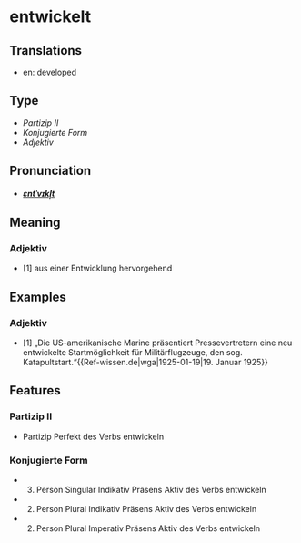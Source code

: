 # entwickelt
## Translations
- en: developed
## Type
- _Partizip II_
- _Konjugierte Form_
- _Adjektiv_
## Pronunciation
- **_[ɛntˈvɪkl̩t](https://commons.wikimedia.org/wiki/File:De-entwickelt.ogg)_**
## Meaning
### Adjektiv
- [1] aus einer Entwicklung hervorgehend
## Examples
### Adjektiv
- [1] „Die US-amerikanische Marine präsentiert Pressevertretern eine neu entwickelte Startmöglichkeit für Militärflugzeuge, den sog. Katapultstart.“<ref>{{Ref-wissen.de|wga|1925-01-19|19. Januar 1925}}</ref>
## Features
### Partizip II
- Partizip Perfekt des Verbs entwickeln
### Konjugierte Form
- 3. Person Singular Indikativ Präsens Aktiv des Verbs entwickeln
- 2. Person Plural Indikativ Präsens Aktiv des Verbs entwickeln
- 2. Person Plural Imperativ Präsens Aktiv des Verbs entwickeln
